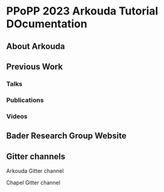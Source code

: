 # PPoPP 2023 Arkouda Tutorial DOcumentation

## About Arkouda

## Previous Work

### Talks

### Publications 

### Videos


## Bader Research Group Website


## Gitter channels

Arkouda Gitter channel

Chapel Gitter channel
